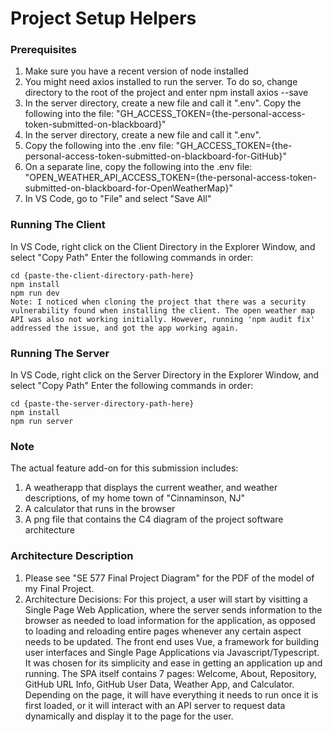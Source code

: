 # Project Setup Helpers

### Prerequisites
1. Make sure you have a recent version of node installed
2. You might need axios installed to run the server. To do so, change directory to the root of the project and enter npm install axios --save
3. In the server directory, create a new file and call it ".env". Copy the following into the file: "GH_ACCESS_TOKEN={the-personal-access-token-submitted-on-blackboard}"
4. In the server directory, create a new file and call it ".env". 
5. Copy the following into the .env file: "GH_ACCESS_TOKEN={the-personal-access-token-submitted-on-blackboard-for-GitHub}"
6. On a separate line, copy the following into the .env file: "OPEN_WEATHER_API_ACCESS_TOKEN={the-personal-access-token-submitted-on-blackboard-for-OpenWeatherMap}"
7. In VS Code, go to "File" and select "Save All"


### Running The Client
In VS Code, right click on the Client Directory in the Explorer Window, and select "Copy Path"
Enter the following commands in order:

```
cd {paste-the-client-directory-path-here}
npm install
npm run dev
Note: I noticed when cloning the project that there was a security vulnerability found when installing the client. The open weather map API was also not working initially. However, running 'npm audit fix' addressed the issue, and got the app working again. 
```

### Running The Server
In VS Code, right click on the Server Directory in the Explorer Window, and select "Copy Path"
Enter the following commands in order:

```
cd {paste-the-server-directory-path-here}
npm install
npm run server
```

### Note
The actual feature add-on for this submission includes:
1. A weatherapp that displays the current weather, and weather descriptions, of my home town of "Cinnaminson, NJ"
2. A calculator that runs in the browser
3. A png file that contains the C4 diagram of the project software architecture

### Architecture Description
1. Please see "SE 577 Final Project Diagram" for the PDF of the model of my Final Project.
2. Architecture Decisions: For this project, a user will start by visitting a Single Page Web Application, where the server sends information to the browser as needed to load information for the application, as opposed to loading and reloading entire pages whenever any certain aspect needs to be updated. The front end uses Vue, a framework for building user interfaces and Single Page Applications via Javascript/Typescript. It was chosen for its simplicity and ease in getting an application up and running. The SPA itself contains 7 pages: Welcome, About, Repository, GitHub URL Info, GitHub User Data, Weather App, and Calculator. Depending on the page, it will have everything it needs to run once it is first loaded, or it will interact with an API server to request data dynamically and display it to the page for the user. 
